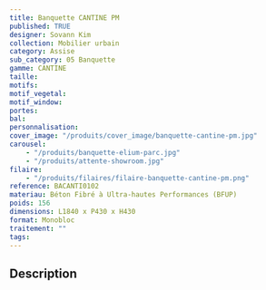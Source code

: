 ```yaml
---
title: Banquette CANTINE PM
published: TRUE
designer: Sovann Kim
collection: Mobilier urbain
category: Assise
sub_category: 05 Banquette
gamme: CANTINE
taille:
motifs:
motif_vegetal:
motif_window:
portes:
bal:
personnalisation:
cover_image: "/produits/cover_image/banquette-cantine-pm.jpg"
carousel:
    - "/produits/banquette-elium-parc.jpg"
    - "/produits/attente-showroom.jpg"
filaire:
    - "/produits/filaires/filaire-banquette-cantine-pm.png"
reference: BACANTI0102
materiau: Béton Fibré à Ultra-hautes Performances (BFUP)
poids: 156
dimensions: L1840 x P430 x H430
format: Monobloc
traitement: ""
tags:
---
```


## Description
